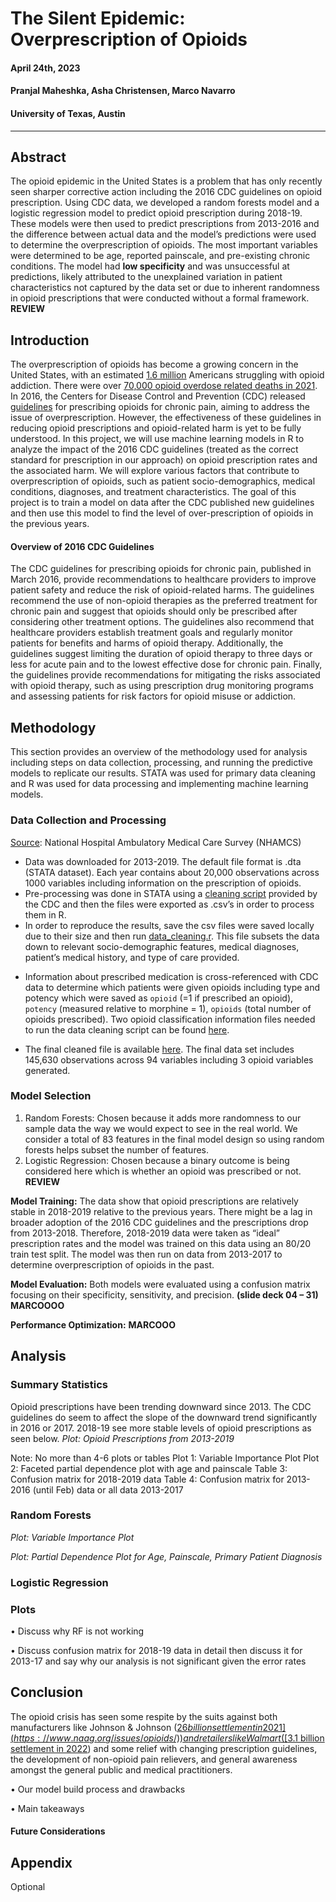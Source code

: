 #  The Silent Epidemic: Overprescription of Opioids  
#### April 24th, 2023  
#### Pranjal Maheshka, Asha Christensen, Marco Navarro  
#### University of Texas, Austin   
---  

## Abstract
The opioid epidemic in the United States is a problem that has only recently seen sharper corrective action including the 2016 CDC guidelines on opioid prescription. Using CDC data, we developed a random forests model and a logistic regression model to predict opioid prescription during 2018-19. These models were then used to predict prescriptions from 2013-2016 and the difference between actual data and the model’s predictions were used to determine the overprescription of opioids. The most important variables were determined to be age, reported painscale, and pre-existing chronic conditions. The model had **low specificity** and was unsuccessful at predictions, likely attributed to the unexplained variation in patient characteristics not captured by the data set or due to inherent randomness in opioid prescriptions that were conducted without a formal framework. **REVIEW**

## Introduction
  The overprescription of opioids has become a growing concern in the United States, with an estimated [1.6 million](https://www.hhs.gov/opioids/statistics/index.html#:~:text=Facts%20about%20Drug%20Overdose,epidemic%20data%20from%20the%20CDC) Americans struggling with opioid addiction. There were over [70,000 opioid overdose related deaths in 2021](https://nida.nih.gov/research-topics/trends-statistics/overdose-death-rates). In 2016, the Centers for Disease Control and Prevention (CDC) released [guidelines](https://www.cdc.gov/mmwr/volumes/65/rr/rr6501e1.htm) for prescribing opioids for chronic pain, aiming to address the issue of overprescription. However, the effectiveness of these guidelines in reducing opioid prescriptions and opioid-related harm is yet to be fully understood. In this project, we will use machine learning models in R to analyze the impact of the 2016 CDC guidelines (treated as the correct standard for prescription in our approach) on opioid prescription rates and the associated harm. We will explore various factors that contribute to overprescription of opioids, such as patient socio-demographics, medical conditions, diagnoses, and treatment characteristics. The goal of this project is to train a model on data after the CDC published new guidelines and then use this model to find the level of over-prescription of opioids in the previous years.  

#### Overview of 2016 CDC Guidelines
The CDC guidelines for prescribing opioids for chronic pain, published in March 2016, provide recommendations to healthcare providers to improve patient safety and reduce the risk of opioid-related harms. The guidelines recommend the use of non-opioid therapies as the preferred treatment for chronic pain and suggest that opioids should only be prescribed after considering other treatment options. The guidelines also recommend that healthcare providers establish treatment goals and regularly monitor patients for benefits and harms of opioid therapy. Additionally, the guidelines suggest limiting the duration of opioid therapy to three days or less for acute pain and to the lowest effective dose for chronic pain. Finally, the guidelines provide recommendations for mitigating the risks associated with opioid therapy, such as using prescription drug monitoring programs and assessing patients for risk factors for opioid misuse or addiction.


## Methodology 
This section provides an overview of the methodology used for analysis including steps on data collection, processing, and running the predictive models to replicate our results. STATA was used for primary data cleaning and R was used for data processing and implementing machine learning models. 

### Data Collection and Processing
[Source]( https://ftp.cdc.gov/pub/Health_Statistics/NCHS/Datasets/NHAMCS/): National Hospital Ambulatory Medical Care Survey (NHAMCS)
* Data was downloaded for 2013-2019. The default file format is .dta (STATA dataset). Each year contains about 20,000 observations across 1000 variables including information on the prescription of opioids. 
* Pre-processing was done in STATA using a [cleaning script](google.com) provided by the CDC and then the files were exported as .csv’s in order to process them in R. 
* In order to reproduce the results, save the csv files were saved locally due to their size and then run [data_cleaning.r](https://github.com/pranjalmaheshka/eco395m-sp23-DataMining/blob/main/Final-Project/data_cleaning.R). This file subsets the data down to relevant socio-demographic features, medical diagnoses, patient’s medical history, and type of care provided. 
+ Information about prescribed medication is cross-referenced with CDC data to determine which patients were given opioids including type and potency which were saved as `opioid` (=1 if prescribed an opioid), `potency` (measured relative to morphine = 1), `opioids` (total number of opioids prescribed). Two opioid classification information files needed to run the data cleaning script can be found [here]( https://github.com/pranjalmaheshka/eco395m-sp23-DataMining/tree/main/Final-Project/data). 
* The final cleaned file is available [here]( https://github.com/pranjalmaheshka/eco395m-sp23-DataMining/tree/main/Final-Project/data). 
The final data set includes 145,630 observations across 94 variables including 3 opioid variables generated. 

### Model Selection
1.	Random Forests: Chosen because it adds more randomness to our sample data the way we would expect to see in the real world. We consider a total of 83 features in the final model design so using random forests helps subset the number of features. 
2.	Logistic Regression: Chosen because a binary outcome is being considered here which is whether an opioid was prescribed or not.  **REVIEW**

**Model Training:** The data show that opioid prescriptions are relatively stable in 2018-2019 relative to the previous years. There might be a lag in broader adoption of the 2016 CDC guidelines and the prescriptions drop from 2013-2018. Therefore, 2018-2019 data were taken as “ideal” prescription rates and the model was trained on this data using an 80/20 train test split. The model was then run on data from 2013-2017 to determine overprescription of opioids in the past.   

**Model Evaluation:** Both models were evaluated using a confusion matrix focusing on their specificity, sensitivity, and precision. **(slide deck 04 – 31) MARCOOOO**

**Performance Optimization:** **MARCOOO**

## Analysis
### Summary Statistics
Opioid prescriptions have been trending downward since 2013. The CDC guidelines do seem to affect the slope of the downward trend significantly in 2016 or 2017. 2018-19 see more stable levels of opioid prescriptions as seen below. 
*Plot: Opioid Prescriptions from 2013-2019*


Note: No more than 4-6 plots or tables
Plot 1: Variable Importance Plot
Plot 2: Faceted partial dependence plot with age and painscale 
Table 3: Confusion matrix for 2018-2019 data
Table 4: Confusion matrix for 2013-2016 (until Feb) data or all data 2013-2017

### Random Forests  
*Plot: Variable Importance Plot*

*Plot: Partial Dependence Plot for Age, Painscale, Primary Patient Diagnosis* 

### Logistic Regression 
### Plots
•	Discuss why RF is not working  

•	Discuss confusion matrix for 2018-19 data in detail then discuss it for 2013-17 and say why our analysis is not significant given the error rates

## Conclusion
The opioid crisis has seen some respite by the suits against both manufacturers like Johnson & Johnson ([$26 billion settlement in 2021]( https://www.naag.org/issues/opioids/)) and retailers like Walmart ([$3.1 billion settlement in 2022]( https://www.nytimes.com/2022/11/15/health/walmart-opioids-settlement.html)) and some relief with changing prescription guidelines, the development of non-opioid pain relievers, and general awareness amongst the general public and medical practitioners. 

•	Our model build process and drawbacks

•	Main takeaways

#### Future Considerations

## Appendix
Optional
